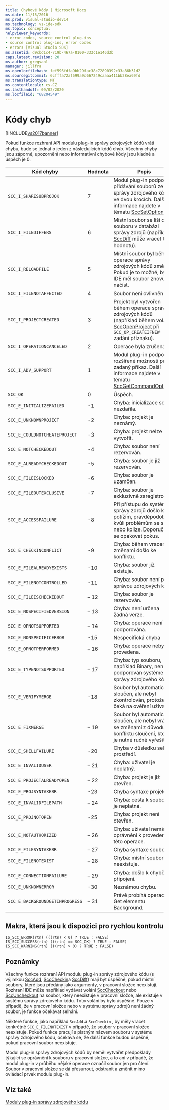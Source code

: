 ```yaml
---
title: Chybové kódy | Microsoft Docs
ms.date: 11/15/2016
ms.prod: visual-studio-dev14
ms.technology: vs-ide-sdk
ms.topic: conceptual
helpviewer_keywords:
- error codes, source control plug-ins
- source control plug-ins, error codes
- errors [Visual Studio SDK]
ms.assetid: d9cbd1c4-719b-467a-8100-333c1e146d3b
caps.latest.revision: 20
ms.author: gregvanl
manager: jillfra
ms.openlocfilehash: fef596fdfa9bb29fac38c72890392c33a86b31d2
ms.sourcegitcommit: 6cfffa72af599a9d667249caaaa411bb28ea69fd
ms.translationtype: MT
ms.contentlocale: cs-CZ
ms.lasthandoff: 09/02/2020
ms.locfileid: "68204549"
---
```

# <a name="error-codes"></a>Kódy chyb
[!INCLUDE[vs2017banner](../includes/vs2017banner.md)]

Pokud funkce rozhraní API modulu plug-in správy zdrojových kódů vrátí chybu, bude se jednat o jeden z následujících kódů chyb. Všechny chyby jsou záporné, upozornění nebo informativní chybové kódy jsou kladné a úspěch je 0.  
  
|Kód chyby|Hodnota|Popis|  
|----------------|-----------|-----------------|  
|`SCC_I_SHARESUBPROJOK`|7|Modul plug-in podporuje přidávání souborů ze správy zdrojového kódu ve dvou krocích. Další informace najdete v tématu [SccSetOption](../extensibility/sccsetoption-function.md).|  
|`SCC_I_FILEDIFFERS`|6|Místní soubor se liší od souboru v databázi správy zdrojů (například [SccDiff](../extensibility/sccdiff-function.md) může vracet tuto hodnotu).|  
|`SCC_I_RELOADFILE`|5|Místní soubor byl během operace správy zdrojových kódů změněn; Pokud je to možné, by IDE měl soubor znovu načíst.|  
|`SCC_I_FILENOTAFFECTED`|4|Soubor není ovlivněn.|  
|`SCC_I_PROJECTCREATED`|3|Projekt byl vytvořen během operace správy zdrojových kódů (například během volání [SccOpenProject](../extensibility/sccopenproject-function.md) při `SCC_OP_CREATEIFNEW` zadání příznaku).|  
|`SCC_I_OPERATIONCANCELED`|2|Operace byla zrušena.|  
|`SCC_I_ADV_SUPPORT`|1|Modul plug-in podporuje rozšířené možnosti pro zadaný příkaz. Další informace najdete v tématu [SccGetCommandOptions](../extensibility/sccgetcommandoptions-function.md).|  
|`SCC_OK`|0|Úspěch.|  
|`SCC_E_INITIALIZEFAILED`|-1|Chyba: inicializace se nezdařila.|  
|`SCC_E_UNKNOWNPROJECT`|-2|Chyba: projekt je neznámý.|  
|`SCC_E_COULDNOTCREATEPROJECT`|-3|Chyba: projekt nelze vytvořit.|  
|`SCC_E_NOTCHECKEDOUT`|-4|Chyba: soubor není rezervován.|  
|`SCC_E_ALREADYCHECKEDOUT`|-5|Chyba: soubor je již rezervován.|  
|`SCC_E_FILEISLOCKED`|-6|Chyba: soubor je uzamčen.|  
|`SCC_E_FILEOUTEXCLUSIVE`|-7|Chyba: soubor je exkluzivně zaregistrován.|  
|`SCC_E_ACCESSFAILURE`|-8|Při přístupu do systému správy zdrojů došlo k potížím, pravděpodobně kvůli problémům se sítí nebo kolize. Doporučuje se opakovat pokus.|  
|`SCC_E_CHECKINCONFLICT`|-9|Chyba: během vracení se změnami došlo ke konfliktu.|  
|`SCC_E_FILEALREADYEXISTS`|-10|Chyba: soubor již existuje.|  
|`SCC_E_FILENOTCONTROLLED`|-11|Chyba: soubor není pod správou zdrojových kódů.|  
|`SCC_E_FILEISCHECKEDOUT`|– 12|Chyba: soubor je rezervován.|  
|`SCC_E_NOSPECIFIEDVERSION`|– 13|Chyba: není určena žádná verze.|  
|`SCC_E_OPNOTSUPPORTED`|– 14|Chyba: operace není podporována.|  
|`SCC_E_NONSPECIFICERROR`|-15|Nespecifická chyba|  
|`SCC_E_OPNOTPERFORMED`|– 16|Chyba: operace nebyla provedena.|  
|`SCC_E_TYPENOTSUPPORTED`|– 17|Chyba: typ souboru, například Binary, není podporován systémem správy zdrojového kódu.|  
|`SCC_E_VERIFYMERGE`|-18|Soubor byl automaticky sloučen, ale nebyl zkontrolován, protože čeká na ověření uživatele.|  
|`SCC_E_FIXMERGE`|– 19|Soubor byl automaticky sloučen, ale nebyl vrácen se změnami z důvodu konfliktu sloučení, který je nutné ručně vyřešit.|  
|`SCC_E_SHELLFAILURE`|-20|Chyba v důsledku selhání prostředí.|  
|`SCC_E_INVALIDUSER`|– 21|Chyba: uživatel je neplatný.|  
|`SCC_E_PROJECTALREADYOPEN`|– 22|Chyba: projekt je již otevřen.|  
|`SCC_E_PROJSYNTAXERR`|-23|Chyba syntaxe projektu|  
|`SCC_E_INVALIDFILEPATH`|– 24|Chyba: cesta k souboru je neplatná.|  
|`SCC_E_PROJNOTOPEN`|-25|Chyba: projekt není otevřen.|  
|`SCC_E_NOTAUTHORIZED`|– 26|Chyba: uživatel nemá oprávnění k provedení této operace.|  
|`SCC_E_FILESYNTAXERR`|– 27|Chyba syntaxe souboru|  
|`SCC_E_FILENOTEXIST`|– 28|Chyba: místní soubor neexistuje.|  
|`SCC_E_CONNECTIONFAILURE`|– 29|Chyba: došlo k chybě připojení.|  
|`SCC_E_UNKNOWNERROR`|-30|Neznámou chybu.|  
|`SCC_E_BACKGROUNDGETINPROGRESS`|– 31|Právě probíhá operace Get elementu Background.|  
  
## <a name="macros-provided-for-quick-checking"></a>Makra, která jsou k dispozici pro rychlou kontrolu  
  
```cpp#  
IS_SCC_ERROR(rtn) (((rtn) < 0) ? TRUE : FALSE)  
IS_SCC_SUCCESS(rtn) (((rtn) == SCC_OK) ? TRUE : FALSE)  
IS_SCC_WARNING(rtn) (((rtn) > 0) ? TRUE : FALSE)  
```  
  
## <a name="remarks"></a>Poznámky  
 Všechny funkce rozhraní API modulu plug-in správy zdrojového kódu (s výjimkou [SccAdd](../extensibility/sccadd-function.md), [SccCheckin](../extensibility/scccheckin-function.md)a [SccDiff](../extensibility/sccdiff-function.md)) mají být úspěšné, pokud místní soubory, které jsou předány jako argumenty, v pracovní složce neexistují. Rozhraní IDE může například vydávat volání [SccCheckout](../extensibility/scccheckout-function.md) nebo [SccUncheckout](../extensibility/sccuncheckout-function.md) na soubor, který neexistuje v pracovní složce, ale existuje v systému správy zdrojového kódu. Toto volání by bylo úspěšné. Pouze v případě, že v pracovní složce nebo v systému správy zdrojů není žádný soubor, je funkce očekávat selhání.  
  
 Některé funkce, jako například `SccAdd` a `SccCheckin` , by měly vracet konkrétně `SCC_E_FILENOTEXIST` v případě, že soubor v pracovní složce neexistuje. Pokud funkce pracují s platným názvem souboru v systému správy zdrojového kódu, očekává se, že další funkce budou úspěšné, pokud pracovní soubor neexistuje.  
  
 Modul plug-in správy zdrojových kódů by neměl vytvářet předpoklady týkající se oprávnění k souboru v pracovní složce, a to ani v případě, že modul plug-in v průběhu nějaké operace označil soubor jen pro čtení. Soubor v pracovní složce se dá přesunout, odstranit a změnit mimo ovládací prvek modulu plug-in.  
  
## <a name="see-also"></a>Viz také  
 [Moduly plug-in správy zdrojového kódu](../extensibility/source-control-plug-ins.md)
